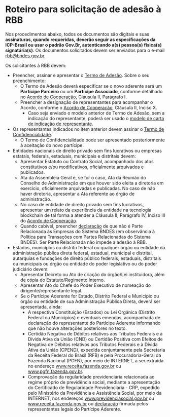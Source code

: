 # Roteiro para solicitação de adesão à RBB

Nos procedimentos abaixo, todos os documentos são digitais e suas **assinaturas, quando requeridas, deverão seguir as especificações da ICP-Brasil ou usar o padrão Gov.Br, autenticando a(s) pessoa(s) física(s) signatária(s)**. Os documentos solicitados devem ser enviados para o e-mail rbb@bndes.gov.br.

Os solicitantes à RBB devem: 
- Preencher, assinar e apresentar o [Termo de Adesão](documentos/Modelo%20-%20Termo%20de%20Adesão.docx). Sobre o seu preenchimento:
  - O Termo de Adesão deverá especificar se o novo aderente será um **Partícipe Parceiro** ou um **Partícipe Associado**, conforme detalhado no  [Acordo de Cooperação](documentos/ACT%20-%20Documento%20firmado%20entre%20BNDES%20e%20TCU.pdf), Cláusula II, Parágrafo I. 
  - Preencher a designação de representantes para acompanhar o Acordo, conforme o [Acordo de Cooperação](documentos/ACT%20-%20Documento%20firmado%20entre%20BNDES%20e%20TCU.pdf), Cláusula II, Inciso X.
    - Caso seja enviado o modelo anterior de Termo de Adesão, sem a indicação do representante, poderá ser usado o [modelo de carta de indicação de representante](documentos/Modelo%20-%20Carta%20Indicação%20de%20Representantes.doc).
- Os representantes indicados no item anterior devem assinar o [Termo de Confidencialidade](documentos/Modelo%20-%20Termo%20de%20Confidencialidade.docx).
  - O Termo de Confidencialidade pode ser apresentado posteriormente à aceitação do novo partícipe.
- Entidades nacionais de direito privado sem fins lucrativos ou empresas estatais, federais, estaduais, municipais e distritais devem:
  - Apresentar Estatuto ou Contrato Social, acompanhado dos atos constitutivos e/ou modificativos, oficialmente arquivados e publicados.
  - Ata da Assembleia Geral e, se for o caso, Ata da Reunião do Conselho de Administração em que houver sido eleita a diretoria em exercício, oficialmente arquivadas e publicadas. No caso de não haver diretoria, apresentar a Ata referente ao órgão de administração.
  - No caso de entidade de direito privado sem fins lucrativos, apresentar um relato da experiência da entidade na tecnologia blockchain de tal forma a atender a Cláusula II, Parágrafo IV, Inciso III do [Acordo de Cooperação](documentos/ACT%20-%20Documento%20firmado%20entre%20BNDES%20e%20TCU.pdf).
  - Quando cabível, preencher [declaração](documentos/Declaração%20-%20Parte%20Relacionada.doc) de que não é Parte Relacionada às Empresas do Sistema BNDES (em observância à Política para Transações com Partes Relacionadas do Sistema BNDES). Ser Parte Relacionada não impede a adesão à RBB.
- Estados, municípios ou distrito federal ou qualquer órgão ou entidade da administração pública direta federal, estadual, municipal e distrital, autarquias e fundações de direito público federais, estaduais, distritais ou municipais ou órgão ou entidade do poder legislativo ou do poder judiciário devem:
  - Apresentar Decreto ou Ato de criação do órgão/Lei instituidora, além de cópia do Estatuto/Regimento Interno. 
  - Apresentar Ato do Chefe do Poder Executivo de nomeação do dirigente/representante legal.
  - Se o Partícipe Aderente for Estado, Distrito Federal e Município ou órgão ou entidade de sua Administração Pública Direta, deverá ser apresentada, ainda:
    - A respectiva Constituição (Estados) ou Lei Orgânica (Distrito Federal ou Municípios) e eventuais emendas, acompanhada de declaração do representante do Partícipe Aderente informando que não houve alterações posteriores no texto.
    - Certidão Negativa de Débitos relativos aos Tributos Federais e à Dívida Ativa da União (CND) ou Certidão Positiva com Efeitos de Negativa de Débitos relativos aos Tributos Federais e à Dívida Ativa da União (CPEND), expedida conjuntamente pela Secretaria da Receita Federal do Brasil (RFB) e pela Procuradoria-Geral da Fazenda Nacional (PGFN), por meio de INTERNET, a ser extraída no endereço www.receita.fazenda.gov.br ou www.pgfn.fazenda.gov.br.
    - Comprovação da regularidade previdenciária relacionada ao regime próprio de previdência social, mediante a apresentação do Certificado de Regularidade Previdenciária - CRP, expedido pelo Ministério da Previdência e Assistência Social, por meio da INTERNET, nos endereços www.previdenciasocial.gov.br ou www.receita.fazenda.gov.br ou [declaração](documentos/Declaração%20-%20Previdencia.doc) firmada pelos representantes legais do Partícipe Aderente.

